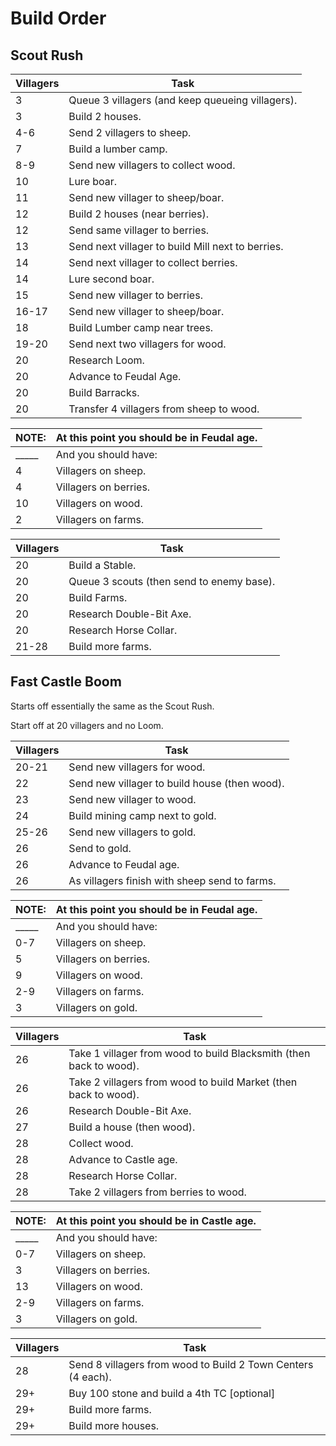# Build Order

## Scout Rush

| Villagers | Task                                               |
|-----------|----------------------------------------------------|
| 3         | Queue 3 villagers (and keep queueing villagers).   |
| 3         | Build 2 houses.                                    |
| 4-6       | Send 2 villagers to sheep.                         |
| 7         | Build a lumber camp.                               |
| 8-9       | Send new villagers to collect wood.                |
| 10        | Lure boar.                                         |
| 11        | Send new villager to sheep/boar.                   |
| 12        | Build 2 houses (near berries).                     |
| 12        | Send same villager to berries.                     |
| 13        | Send next villager to build Mill next to berries.  |
| 14        | Send next villager to collect berries.             |
| 14        | Lure second boar.                                  |
| 15        | Send new villager to berries.                      |
| 16-17     | Send new villager to sheep/boar.                   |
| 18        | Build Lumber camp near trees.                      |
| 19-20     | Send next two villagers for wood.                  |
| 20        | Research Loom.                                     |
| 20        | Advance to Feudal Age.                             |
| 20        | Build Barracks.                                    |
| 20        | Transfer 4 villagers from sheep to wood.           |

| NOTE:     | At this point you should be in Feudal age.         |
|-----------|----------------------------------------------------|
| _____     | And you should have:                               |
| 4         | Villagers on sheep.                                |
| 4         | Villagers on berries.                              |
| 10        | Villagers on wood.                                 |
| 2         | Villagers on farms.                                |


| Villagers | Task                                      |
|-----------|-------------------------------------------|
| 20        | Build a Stable.                           |
| 20        | Queue 3 scouts (then send to enemy base). |
| 20        | Build Farms.                              |
| 20        | Research Double-Bit Axe.                  |
| 20        | Research Horse Collar.                    |
| 21-28     | Build more farms.                         |

## Fast Castle Boom

Starts off essentially the same as the Scout Rush.

Start off at 20 villagers and no Loom.

| Villagers  | Task                                          |
|------------|-----------------------------------------------|
| 20-21      | Send new villagers for wood.                  |
| 22         | Send new villager to build house (then wood). |
| 23         | Send new villager to wood.                    |
| 24         | Build mining camp next to gold.               |
| 25-26      | Send new villagers to gold.                   |
| 26         | Send to gold.                                 |
| 26         | Advance to Feudal age.                        |
| 26         | As villagers finish with sheep send to farms. |


| NOTE: | At this point you should be in Feudal age.         |
|-------|----------------------------------------------------|
| _____ | And you should have:                               |
| 0-7   | Villagers on sheep.                                |
| 5     | Villagers on berries.                              |
| 9     | Villagers on wood.                                 |
| 2-9   | Villagers on farms.                                |
| 3     | Villagers on gold.                                 |

| Villagers | Task                                                               |
|-----------|--------------------------------------------------------------------|
| 26        | Take 1 villager from wood to build Blacksmith (then back to wood). |
| 26        | Take 2 villagers from wood to build Market (then back to wood).    |
| 26        | Research Double-Bit Axe.                                           |
| 27        | Build a house (then wood).                                         |
| 28        | Collect wood.                                                      |
| 28        | Advance to Castle age.                                             |
| 28        | Research Horse Collar.                                             |
| 28        | Take 2 villagers from berries to wood.                             |

| NOTE: | At this point you should be in Castle age.         |
|-------|----------------------------------------------------|
| _____ | And you should have:                               |
| 0-7   | Villagers on sheep.                                |
| 3     | Villagers on berries.                              |
| 13    | Villagers on wood.                                 |
| 2-9   | Villagers on farms.                                |
| 3     | Villagers on gold.                                 |

| Villagers | Task                                                         |
|-----------|--------------------------------------------------------------|
| 28        | Send 8 villagers from wood to Build 2 Town Centers (4 each). |
| 29+       | Buy 100 stone and build a 4th TC [optional]                  |
| 29+       | Build more farms.                                            |
| 29+       | Build more houses.                                           |
